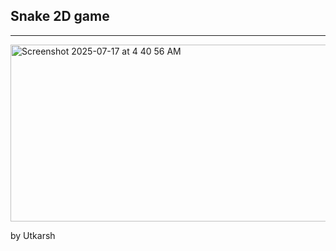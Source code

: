 ## Snake 2D game


---


<img width="631" height="283" alt="Screenshot 2025-07-17 at 4 40 56 AM" src="https://github.com/user-attachments/assets/b7f7fdae-79ea-4c52-a1d5-45118bd2f547" />


by Utkarsh


